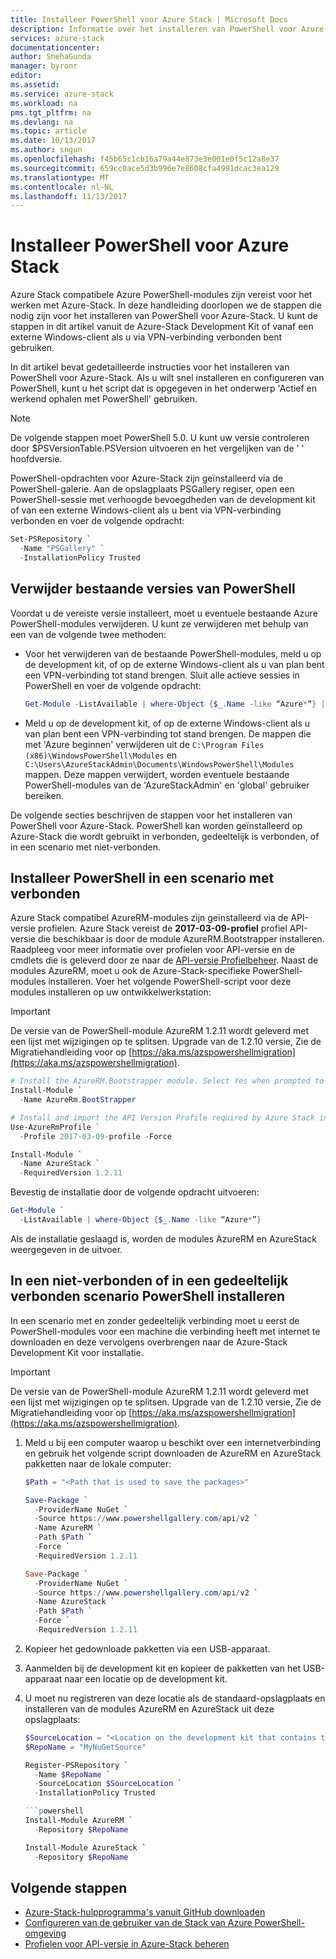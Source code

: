 ```yaml
---
title: Installeer PowerShell voor Azure Stack | Microsoft Docs
description: Informatie over het installeren van PowerShell voor Azure-Stack.
services: azure-stack
documentationcenter: 
author: SnehaGunda
manager: byronr
editor: 
ms.assetid: 
ms.service: azure-stack
ms.workload: na
pms.tgt_pltfrm: na
ms.devlang: na
ms.topic: article
ms.date: 10/13/2017
ms.author: sngun
ms.openlocfilehash: f45b65c1cb16a79a44e873e3e001e0f5c12a8e37
ms.sourcegitcommit: 659cc0ace5d3b996e7e8608cfa4991dcac3ea129
ms.translationtype: MT
ms.contentlocale: nl-NL
ms.lasthandoff: 11/13/2017
---
```

# <a name="install-powershell-for-azure-stack"></a>Installeer PowerShell voor Azure Stack  

Azure Stack compatibele Azure PowerShell-modules zijn vereist voor het werken met Azure-Stack. In deze handleiding doorlopen we de stappen die nodig zijn voor het installeren van PowerShell voor Azure-Stack. U kunt de stappen in dit artikel vanuit de Azure-Stack Development Kit of vanaf een externe Windows-client als u via VPN-verbinding verbonden bent gebruiken.

In dit artikel bevat gedetailleerde instructies voor het installeren van PowerShell voor Azure-Stack. Als u wilt snel installeren en configureren van PowerShell, kunt u het script dat is opgegeven in het onderwerp 'Actief en werkend ophalen met PowerShell' gebruiken. 

> [!NOTE]
> De volgende stappen moet PowerShell 5.0. U kunt uw versie controleren door $PSVersionTable.PSVersion uitvoeren en het vergelijken van de ' ' hoofdversie.

PowerShell-opdrachten voor Azure-Stack zijn geïnstalleerd via de PowerShell-galerie. Aan de opslagplaats PSGallery regiser, open een PowerShell-sessie met verhoogde bevoegdheden van de development kit of van een externe Windows-client als u bent via VPN-verbinding verbonden en voer de volgende opdracht:

```powershell
Set-PSRepository `
  -Name "PSGallery" `
  -InstallationPolicy Trusted
```

## <a name="uninstall-existing-versions-of-powershell"></a>Verwijder bestaande versies van PowerShell

Voordat u de vereiste versie installeert, moet u eventuele bestaande Azure PowerShell-modules verwijderen. U kunt ze verwijderen met behulp van een van de volgende twee methoden:

* Voor het verwijderen van de bestaande PowerShell-modules, meld u op de development kit, of op de externe Windows-client als u van plan bent een VPN-verbinding tot stand brengen. Sluit alle actieve sessies in PowerShell en voer de volgende opdracht: 

   ```powershell
   Get-Module -ListAvailable | where-Object {$_.Name -like “Azure*”} | Uninstall-Module
   ```

* Meld u op de development kit, of op de externe Windows-client als u van plan bent een VPN-verbinding tot stand brengen. De mappen die met 'Azure beginnen' verwijderen uit de `C:\Program Files (x86)\WindowsPowerShell\Modules` en `C:\Users\AzureStackAdmin\Documents\WindowsPowerShell\Modules` mappen. Deze mappen verwijdert, worden eventuele bestaande PowerShell-modules van de 'AzureStackAdmin' en 'global' gebruiker bereiken. 

De volgende secties beschrijven de stappen voor het installeren van PowerShell voor Azure-Stack. PowerShell kan worden geïnstalleerd op Azure-Stack die wordt gebruikt in verbonden, gedeeltelijk is verbonden, of in een scenario met niet-verbonden. 

## <a name="install-powershell-in-a-connected-scenario"></a>Installeer PowerShell in een scenario met verbonden 

Azure Stack compatibel AzureRM-modules zijn geïnstalleerd via de API-versie profielen. Azure Stack vereist de **2017-03-09-profiel** profiel API-versie die beschikbaar is door de module AzureRM.Bootstrapper installeren. Raadpleeg voor meer informatie over profielen voor API-versie en de cmdlets die is geleverd door ze naar de [API-versie Profielbeheer](azure-stack-version-profiles.md). Naast de modules AzureRM, moet u ook de Azure-Stack-specifieke PowerShell-modules installeren. Voer het volgende PowerShell-script voor deze modules installeren op uw ontwikkelwerkstation:

> [!IMPORTANT]
> De versie van de PowerShell-module AzureRM 1.2.11 wordt geleverd met een lijst met wijzigingen op te splitsen. Upgrade van de 1.2.10 versie, Zie de Migratiehandleiding voor op [https://aka.ms/azspowershellmigration](https://aka.ms/azspowershellmigration).

  ```powershell
  # Install the AzureRM.Bootstrapper module. Select Yes when prompted to install NuGet 
  Install-Module `
    -Name AzureRm.BootStrapper

  # Install and import the API Version Profile required by Azure Stack into the current PowerShell session.
  Use-AzureRmProfile `
    -Profile 2017-03-09-profile -Force

  Install-Module `
    -Name AzureStack `
    -RequiredVersion 1.2.11
  ```

Bevestig de installatie door de volgende opdracht uitvoeren:

  ```powershell
  Get-Module `
    -ListAvailable | where-Object {$_.Name -like “Azure*”}
  ```
  Als de installatie geslaagd is, worden de modules AzureRM en AzureStack weergegeven in de uitvoer.

## <a name="install-powershell-in-a-disconnected-or-in-a-partially-connected-scenario"></a>In een niet-verbonden of in een gedeeltelijk verbonden scenario PowerShell installeren

In een scenario met en zonder gedeeltelijk verbinding moet u eerst de PowerShell-modules voor een machine die verbinding heeft met internet te downloaden en deze vervolgens overbrengen naar de Azure-Stack Development Kit voor installatie.

> [!IMPORTANT]
> De versie van de PowerShell-module AzureRM 1.2.11 wordt geleverd met een lijst met wijzigingen op te splitsen. Upgrade van de 1.2.10 versie, Zie de Migratiehandleiding voor op [https://aka.ms/azspowershellmigration](https://aka.ms/azspowershellmigration).

1. Meld u bij een computer waarop u beschikt over een internetverbinding en gebruik het volgende script downloaden de AzureRM en AzureStack pakketten naar de lokale computer:

   ```powershell
   $Path = "<Path that is used to save the packages>"

   Save-Package `
     -ProviderName NuGet `
     -Source https://www.powershellgallery.com/api/v2 `
     -Name AzureRM `
     -Path $Path `
     -Force `
     -RequiredVersion 1.2.11

   Save-Package `
     -ProviderName NuGet `
     -Source https://www.powershellgallery.com/api/v2 `
     -Name AzureStack `
     -Path $Path `
     -Force `
     -RequiredVersion 1.2.11 
   ```

2. Kopieer het gedownloade pakketten via een USB-apparaat.

3. Aanmelden bij de development kit en kopieer de pakketten van het USB-apparaat naar een locatie op de development kit. 

4. U moet nu registreren van deze locatie als de standaard-opslagplaats en installeren van de modules AzureRM en AzureStack uit deze opslagplaats:

   ```powershell
   $SourceLocation = "<Location on the development kit that contains the PowerShell packages>"
   $RepoName = "MyNuGetSource"

   Register-PSRepository `
     -Name $RepoName `
     -SourceLocation $SourceLocation `
     -InstallationPolicy Trusted

   ```powershell
   Install-Module AzureRM `
     -Repository $RepoName

   Install-Module AzureStack `
     -Repository $RepoName 
   ```

## <a name="next-steps"></a>Volgende stappen

* [Azure-Stack-hulpprogramma's vanuit GitHub downloaden](azure-stack-powershell-download.md)
* [Configureren van de gebruiker van de Stack van Azure PowerShell-omgeving](azure-stack-powershell-configure-user.md)  
* [Profielen voor API-versie in Azure-Stack beheren](azure-stack-version-profiles.md)  

